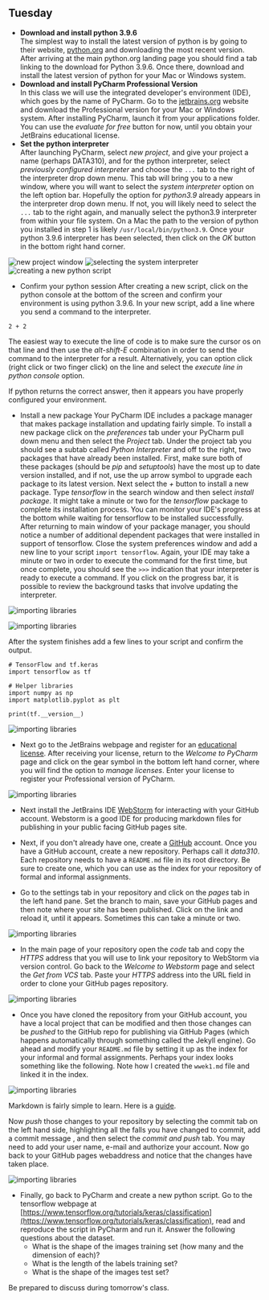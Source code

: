 ## Tuesday

- **Download and install python 3.9.6**  
  The simplest way to install the latest version of python is by going to their website, [python.org](https://www.python.org/) and downloading the most recent version.  After arriving at the main python.org landing page you should find a tab linking to the download for Python 3.9.6.  Once there, download and install the latest version of python for your Mac or Windows system.
- **Download and install PyCharm Professional Version**  
  In this class we will use the integrated developer's environment (IDE), which goes by the name of PyCharm.  Go to the [jetbrains.org](https://www.jetbrains.com/pycharm/) website and download the Professional version for your Mac or Windows system.  After installing PyCharm, launch it from your applications folder.  You can use the *evaluate for free* button for now, until you obtain your JetBrains educational license.  
- **Set the python interpreter**  
  After launching PyCharm, select *new project*, and give your project a name (perhaps DATA310), and for the python interpreter, select *previously configured interpreter* and choose the `...` tab to the right of the interpreter drop down menu.  This tab will bring you to a new window, where you will want to select the *system interpreter* option on the left option bar.  Hopefully the option for *python3.9* already appears in the interpreter drop down menu.  If not, you will likely need to select the `...` tab to the right again, and manually select the python3.9 interpreter from within your file system.  On a Mac the path to the version of python you installed in step 1 is likely `/usr/local/bin/python3.9`.  Once your python 3.9.6 interpreter has been selected, then click on the *OK* button in the bottom right hand corner.

![new project window](images/newproj.png)
![selecting the system interpreter](images/sysint.png)
![creating a new python script](images/newpy.png)

- Confirm your python session
  After creating a new script, click on the python console at the bottom of the screen and confirm your environment is using python 3.9.6.  In your new script, add a line where you send a command to the interpreter.
  
```
2 + 2
```

The easiest way to execute the line of code is to make sure the cursor os on that line and then use the *alt-shift-E* combination in order to send the command to the interpreter for a result.  Alternatively, you can option click (right click or two finger click) on the line and select the *execute line in python console* option.

If python returns the correct answer, then it appears you have properly configured your environment.

- Install a new package
  Your PyCharm IDE includes a package manager that makes package installation and updating fairly simple.  To install a new package click on the *preferences* tab under your PyCharm pull down menu and then select the *Project* tab.  Under the project tab you should see a subtab called *Python Interpreter* and off to the right, two packages that have already been installed.  First, make sure both of these packages (should be *pip* and *setuptools*) have the most up to date version installed, and if not, use the up arrow symbol to upgrade each package to its latest version.  Next select the *+* button to install a new package.  Type *tensorflow* in the search window and then select *install package*.  It might take a minute or two for the *tensorflow* package to complete its installation process.  You can monitor your IDE's progress at the bottom while waiting for tensorflow to be installed successfully.  After returning to main window of your package manager, you should notice a number of additional dependent packages that were installed in support of tensorflow.  Close the system preferences window and add a new line to your script `import tensorflow`.  Again, your IDE may take a minute or two in order to execute the command for the first time, but once complete, you should see the `>>>` indication that your interpreter is ready to execute a command.  If you click on the progress bar, it is possible to review the background tasks that involve updating the interpreter.  

![importing libraries](images/pkgmgr.png)

![importing libraries](images/addpkg.png)

After the system finishes add a few lines to your script and confirm the output.
  
```
# TensorFlow and tf.keras
import tensorflow as tf

# Helper libraries
import numpy as np
import matplotlib.pyplot as plt

print(tf.__version__)
```
![importing libraries](images/install.png)

- Next go to the JetBrains webpage and register for an [educational license](https://www.jetbrains.com/shop/eform/students).  After receiving your license, return to the *Welcome to PyCharm* page and click on the gear symbol in the bottom left hand corner, where you will find the option to *manage licenses*.  Enter your license to register your Professional version of PyCharm.

![importing libraries](images/license.png)

- Next install the JetBrains IDE [WebStorm](https://www.jetbrains.com/webstorm/) for interacting with your GitHub account.  Webstorm is a good IDE for producing markdown files for publishing in your public facing GitHub pages site.

- Next, if you don't already have one, create a [GitHub](https://github.com) account.  Once you have a GitHub account, create a new repository.  Perhaps call it *data310*.  Each repository needs to have a `README.md` file in its root directory.  Be sure to create one, which you can use as the index for your repository of formal and informal assignments.

- Go to the settings tab in your repository and click on the *pages* tab in the left hand pane.  Set the branch to main, save your GitHub pages and then note where your site has been published.  Click on the link and reload it, until it appears.  Sometimes this can take a minute or two.  

![importing libraries](images/pages.png)

- In the main page of your repository open the *code* tab and copy the *HTTPS* address that you will use to link your repository to WebStorm via version control.  Go back to the *Welcome to Webstorm* page and select the *Get from VCS* tab.  Paste your *HTTPS* address into the URL field in order to clone your GitHub pages repository.

![importing libraries](images/vcs.png)

- Once you have cloned the repository from your GitHub account, you have a local project that can be modified and then those changes can be *pushed* to the GitHub repo for publishing via GitHub Pages (which happens automatically through something called the Jekyll engine).  Go ahead and modify your `README.md` file by setting it up as the index for your informal and formal assignments.  Perhaps your index looks something like the following.  Note how I created the `wwek1.md` file and linked it in the index.    

![importing libraries](images/index.png)  

Markdown is fairly simple to learn.  Here is a [guide](https://github.com/adam-p/markdown-here/wiki/Markdown-Cheatsheet).

Now *push* those changes to your repository by selecting the commit tab on the left hand side, highlighting all the falls you have changed to commit, add a commit message , and then select the *commit and push* tab.  You may need to add your user name, e-mail and authorize your account.  Now go back to your GitHub pages webaddress and notice that the changes have taken place.

![importing libraries](images/webpage.png)  

- Finally, go back to PyCharm and create a new python script.  Go to the tensorflow webpage at [https://www.tensorflow.org/tutorials/keras/classification](https://www.tensorflow.org/tutorials/keras/classification), read and reproduce the script in PyCharm and run it.  Answer the following questions about the dataset. 
    - What is the shape of the images training set (how many and the dimension of each)?
    - What is the length of the labels training set? 
    - What is the shape of the images test set?  

Be prepared to discuss during tomorrow's class.






